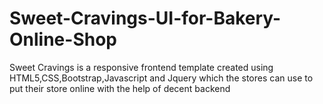 # Sweet-Cravings-UI-for-Bakery-Online-Shop
Sweet Cravings is a responsive frontend template created using HTML5,CSS,Bootstrap,Javascript and Jquery which the stores can use to put their store online with the help of decent backend
